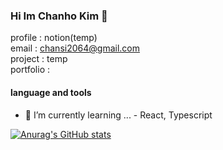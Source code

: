 ### Hi Im Chanho Kim 👋

profile : notion(temp)   
email : chansi2064@gmail.com   
project : temp   
portfolio :   

#### language and tools

- 🌱 I’m currently learning ... - React, Typescript


[![Anurag's GitHub stats](https://github-readme-stats.vercel.app/api?username=iWDNN&show_icons=true&theme=radical)](https://github.com/iWDNN)
